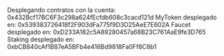 Desplegando contratos con la cuenta: 0x432Bcf17BC6F3c298a624fEcfdb608c3cacd121d
MyToken desplegado en: 0x539383726418f2F903dFa775f9D3D25AeE7E602A
Faucet desplegado en: 0xD233A182c5A89280457a68B23C761AaE9fe3D765
Staking desplegado en: 0xbCB840cAf1B87eA5BFb4e416Bd9818Fa0Ff8C8b1
